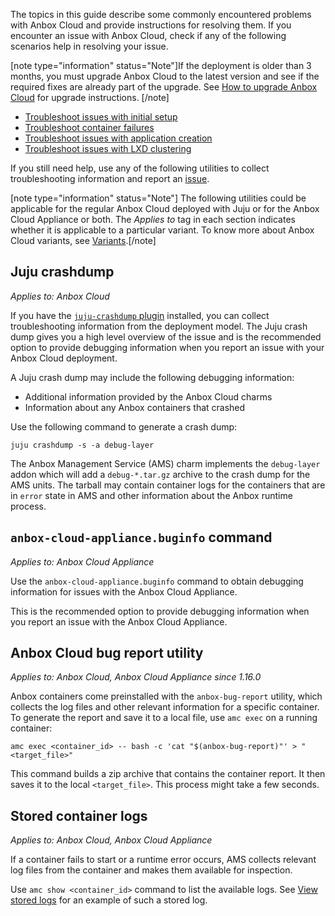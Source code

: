 The topics in this guide describe some commonly encountered problems with Anbox Cloud and provide instructions for resolving them. If you encounter an issue with Anbox Cloud, check if any of the following scenarios help in resolving your issue.

[note type="information" status="Note"]If the deployment is older than 3 months, you must upgrade Anbox Cloud to the latest version and see if the required fixes are already part of the upgrade. See [How to upgrade Anbox Cloud](https://discourse.ubuntu.com/t/how-to-upgrade-anbox-cloud/17750) for upgrade instructions.
[/note]

* [Troubleshoot issues with initial setup](https://discourse.ubuntu.com/t/troubleshoot-issues-with-initial-setup/35704)
* [Troubleshoot container failures](https://discourse.ubuntu.com/t/troubleshoot-container-failures/35703)
* [Troubleshoot issues with application creation](https://discourse.ubuntu.com/t/troubleshoot-issues-with-application-creation/35702)
* [Troubleshoot issues with LXD clustering](https://discourse.ubuntu.com/t/troubleshoot-issues-with-lxd-clustering/35705)

If you still need help, use any of the following utilities to collect troubleshooting information and report an [issue](https://bugs.launchpad.net/anbox-cloud/+filebug).

[note type="information" status="Note"] The following utilities could be applicable for the regular Anbox Cloud deployed with Juju or for the Anbox Cloud Appliance or both. The *Applies to* tag in each section indicates whether it is applicable to a particular variant. To know more about Anbox Cloud variants, see [Variants](https://discourse.ubuntu.com/t/17802#variants).[/note]

## Juju crashdump

*Applies to: Anbox Cloud*

If you have the [`juju-crashdump` plugin](https://github.com/juju/juju-crashdump) installed, you can collect troubleshooting information from the deployment model. The Juju crash dump gives you a high level overview of the issue and is the recommended option to provide debugging information when you report an issue with your Anbox Cloud deployment.

A Juju crash dump may include the following debugging information:
* Additional information provided by the Anbox Cloud charms
* Information about any Anbox containers that crashed

Use the following command to generate a crash dump:

    juju crashdump -s -a debug-layer 

The Anbox Management Service (AMS) charm implements the `debug-layer` addon which will add a `debug-*.tar.gz` archive to the crash dump for the AMS units. The tarball may contain container logs for the containers that are in `error` state in AMS and other information about the Anbox runtime process.

## `anbox-cloud-appliance.buginfo` command

*Applies to: Anbox Cloud Appliance*

Use the `anbox-cloud-appliance.buginfo` command to obtain debugging information for issues with the Anbox Cloud Appliance.

This is the recommended option to provide debugging information when you report an issue with the Anbox Cloud Appliance.

## Anbox Cloud bug report utility

*Applies to: Anbox Cloud, Anbox Cloud Appliance since 1.16.0*

Anbox containers come preinstalled with the `anbox-bug-report` utility, which
collects the log files and other relevant information for a specific container.
To generate the report and save it to a local file, use `amc exec` on a running
container:

```
amc exec <container_id> -- bash -c 'cat "$(anbox-bug-report)"' > "<target_file>"
```

This command builds a zip archive that contains the container report. It then
saves it to the local `<target_file>`. This process might take a few seconds.

## Stored container logs

*Applies to: Anbox Cloud, Anbox Cloud Appliance*

If a container fails to start or a runtime error occurs, AMS collects relevant log files from the container and makes them available for inspection. 

Use `amc show <container_id>` command to list the available logs. See [View stored logs](https://discourse.ubuntu.com/t/how-to-view-the-container-logs/24329#view-stored-logs) for an example of such a stored log.
